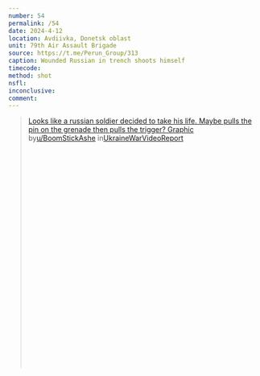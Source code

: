 ```yaml
---
number: 54
permalink: /54
date: 2024-4-12
location: Avdiivka, Donetsk oblast
unit: 79th Air Assault Brigade
source: https://t.me/Perun_Group/313
caption: Wounded Russian in trench shoots himself
timecode: 
method: shot
nsfl: 
inconclusive: 
comment: 
---
```

<blockquote class="reddit-embed-bq" style="height:500px" data-embed-height="740"><a href="https://www.reddit.com/r/UkraineWarVideoReport/comments/1c24c9l/looks_like_a_russian_soldier_decided_to_take_his/">Looks like a  russian soldier decided to take his life. Maybe pulls the pin on the grenade then pulls the trigger? Graphic</a><br> by<a href="https://www.reddit.com/user/BoomStickAshe/">u/BoomStickAshe</a> in<a href="https://www.reddit.com/r/UkraineWarVideoReport/">UkraineWarVideoReport</a></blockquote><script async="" src="https://embed.reddit.com/widgets.js" charset="UTF-8"></script>